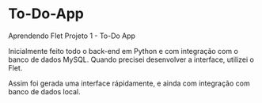 # To-Do-App
Aprendendo Flet Projeto 1 - To-Do App

Inicialmente feito todo o back-end em Python e com integração com o banco de dados MySQL.
Quando precisei desenvolver a interface, utilizei o Flet.

Assim foi gerada uma interface rápidamente, e ainda com integração com banco de dados local.
